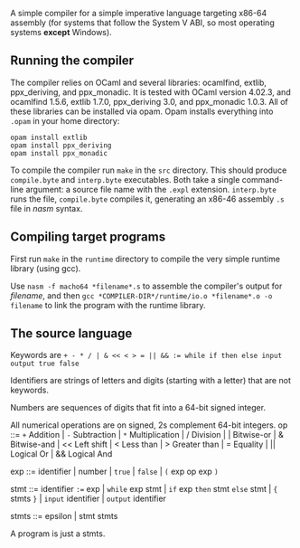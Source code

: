 A simple compiler for a simple imperative language targeting x86-64 assembly
(for systems that follow the System V ABI, so most operating systems **except**
Windows).

Running the compiler
--------------------

The compiler relies on OCaml and several libraries: ocamlfind, extlib,
ppx_deriving, and ppx_monadic. It is tested with OCaml version 4.02.3, and
ocamlfind 1.5.6, extlib 1.7.0, ppx_deriving 3.0, and ppx_monadic 1.0.3. All of
these libraries can be installed via opam. Opam installs everything into
`.opam` in your home directory:
```
opam install extlib
opam install ppx_deriving
opam install ppx_monadic
```

To compile the compiler run `make` in the `src` directory. This should produce
`compile.byte` and `interp.byte` executables.  Both take a single command-line
argument: a source file name with the `.expl` extension. `interp.byte` runs the
file, `compile.byte` compiles it, generating an x86-46 assembly `.s` file in
*nasm* syntax.

Compiling target programs
-------------------------

First run `make` in the `runtime` directory to compile the very simple runtime
library (using gcc).

Use `nasm -f macho64 *filename*.s` to assemble the compiler's output for
*filename*, and then `gcc *COMPILER-DIR*/runtime/io.o *filename*.o -o filename`
to link the program with the runtime library.

The source language
-------------------

Keywords are `+ - * / | & << < > = || && := while if then else input output true false`

Identifiers are strings of letters and digits (starting with a letter) that
are not keywords.

Numbers are sequences of digits that fit into a 64-bit signed integer.

All numerical operations are on signed, 2s complement 64-bit integers.
op ::= 
  `+`    Addition
| `-`    Subtraction 
| `*`    Multiplication
| /      Division
| |      Bitwise-or
| &      Bitwise-and
| <<     Left shift
| <      Less than
| >      Greater than 
| =      Equality
| ||     Logical Or
| &&     Logical And

exp ::= 
  identifier
| number
| `true`
| `false`
| `(` exp op exp `)`

stmt ::= 
  identifier `:=` exp
| `while` exp stmt
| `if` exp `then` stmt `else` stmt
| `{` stmts `}`
| `input` identifier
| `output` identifier

stmts ::= 
  epsilon
| stmt stmts

A program is just a stmts.
